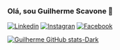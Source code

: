 ### Olá, sou Guilherme Scavone 👋

  
  
[![Linkedin](https://img.shields.io/badge/LinkedIn-0077B5?style=for-the-badge&logo=linkedin&logoColor=white)](https://www.linkedin.com/in/guilhermescavone/)
[![Instagran](https://img.shields.io/badge/Instagram-E4405F?style=for-the-badge&logo=instagram&logoColor=white)](https://www.instagram.com/guiscavone/)
[![Facebook](https://img.shields.io/badge/Facebook-1877F2?style=for-the-badge&logo=facebook&logoColor=white)](https://facebook.com/guiscavone)





[![Guilherme GitHub stats-Dark](https://github-readme-stats.vercel.app/api?username=GuiScavone&show_icons=true&theme=dark#gh-dark-mode-only)](https://github.com/GuiScavone/github-readme-stats#gh-dark-mode-only)


